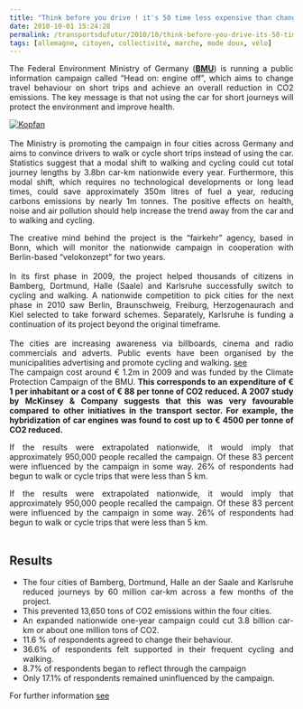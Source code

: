 ```yaml
---
title: "Think before you drive ! it's 50 time less expensive than change to hybrid car !!"
date: 2010-10-01 15:24:28
permalink: /transportsdufutur/2010/10/think-before-you-drive-its-50-time-less-expensive-than-change-to-hybrid-car.html
tags: [allemagne, citoyen, collectivité, marche, mode doux, vélo]
---
```


<p style="text-align: justify">The Federal Environment Ministry of Germany (<strong><a href="http://www.kopf-an.de/" target="_blank">BMU</a></strong>) is running a public information campaign called “Head on: engine off”, which aims to change travel behaviour on short trips and achieve an overall reduction in CO2 emissions. The key message is that not using the car for short journeys will protect the environment and improve health.</p> <p style="text-align: justify"><a href="https://gabrielplassat.github.io/transportsdufutur/wp-content/uploads/sites/6/old/6a0120a66d2ad4970b0133f4c50e4d970b-800wi.gif" rel="lightbox"><img alt="Kopfan" class="asset  asset-image at-xid-6a0120a66d2ad4970b0133f4c50e4d970b" src="/wp-content/uploads/sites/6/old/6a0120a66d2ad4970b0133f4c50e4d970b-500wi.gif" style="margin-left: auto;margin-right: auto" title="Kopfan" /></a> <br /> <br />The Ministry is promoting the campaign in four cities across Germany and aims to convince drivers to walk or cycle short trips instead of using the car. Statistics suggest that a modal shift to walking and cycling could cut total journey lengths by 3.8bn car-km nationwide every year. Furthermore, this modal shift, which requires no technological developments or long lead times, could save approximately 350m litres of fuel a year, reducing carbons emissions by nearly 1m tonnes. The positive effects on health, noise and air pollution should help increase the trend away from the car and to walking and cycling. <br /> </p>  <!--more-->   <p style="text-align: justify">The creative mind behind the project is the “fairkehr” agency, based in Bonn, which will monitor the nationwide campaign in cooperation with Berlin-based “velokonzept” for two years.<br /><br />In its first phase in 2009, the project helped thousands of citizens in Bamberg, Dortmund, Halle (Saale) and Karlsruhe successfully switch to cycling and walking. A nationwide competition to pick cities for the next phase in 2010 saw Berlin, Braunschweig, Freiburg, Herzogenaurach and Kiel selected to take forward schemes. Separately, Karlsruhe is funding a continuation of its project beyond the original timeframe. <br /><br />The cities are increasing awareness via billboards, cinema and radio commercials and adverts. Public events have been organised by the municipalities advertising and promote cycling and walking. <a href="http://www.kopf-an.de/" target="_blank">see</a> <br />The campaign cost around € 1.2m in 2009 and was funded by the Climate Protection Campaign of the BMU. <strong>This corresponds to an expenditure of € 1 per inhabitant or a cost of € 88 per tonne of CO2 reduced. A 2007 study by McKinsey & Company suggests that this was very favourable compared to other initiatives in the transport sector. For example, the hybridization of car engines was found to cost up to € 4500 per tonne of CO2 reduced.</strong></p> <p style="text-align: justify">If the results were extrapolated nationwide, it would imply that approximately 950,000 people recalled the campaign. Of these 83 percent were influenced by the campaign in some way. 26% of respondents had begun to walk or cycle trips that were less than 5 km.</p> <p style="text-align: justify">If the results were extrapolated nationwide, it would imply that approximately 950,000 people recalled the campaign. Of these 83 percent were influenced by the campaign in some way. 26% of respondents had begun to walk or cycle trips that were less than 5 km. <br /><br /></p> <h2 style="text-align: justify">Results</h2> <ul style="text-align: justify"> <li>The four cities of Bamberg, Dortmund, Halle an der Saale and Karlsruhe reduced journeys by 60 million car-km across a few months of the project.</li> <li>This prevented 13,650 tons of CO2 emissions within the four cities. </li> <li>An expanded nationwide one-year campaign could cut 3.8 billion car- km or about one million tons of CO2.</li> <li>11.6 % of respondents agreed to change their behaviour.</li> <li>36.6% of respondents felt supported in their frequent cycling and walking.</li> <li>8.7% of respondents began to reflect through the campaign</li> <li>Only 17.1% of respondents remained uninfluenced by the campaign. </li> </ul> <p style="text-align: justify">For further information <a href="http://www.kopf-an.de/" target="_blank">see</a></p> <p> </p>
